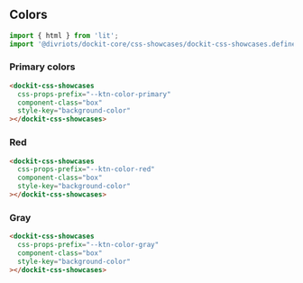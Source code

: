## Colors

```js script
import { html } from 'lit';
import '@divriots/dockit-core/css-showcases/dockit-css-showcases.define.js';
```

### Primary colors

```html preview-story
<dockit-css-showcases
  css-props-prefix="--ktn-color-primary"
  component-class="box"
  style-key="background-color"
></dockit-css-showcases>
```

### Red

```html preview-story
<dockit-css-showcases
  css-props-prefix="--ktn-color-red"
  component-class="box"
  style-key="background-color"
></dockit-css-showcases>
```

### Gray

```html preview-story
<dockit-css-showcases
  css-props-prefix="--ktn-color-gray"
  component-class="box"
  style-key="background-color"
></dockit-css-showcases>
```
